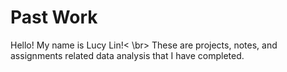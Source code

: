 # Past Work
Hello! My name is Lucy Lin!< \br>
These are projects, notes, and assignments related data analysis that I have completed. 
